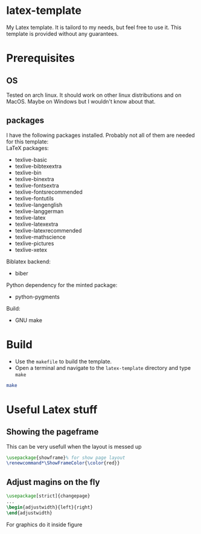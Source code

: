 # latex-template
My Latex template. It is tailord to my needs, but feel free to use it.
This template is provided without any guarantees.

# Prerequisites
## OS
Tested on arch linux. It should work on other linux distributions and on MacOS. Maybe on Windows but I wouldn't know about that.

## packages
I have the following packages installed. Probably not all of them are needed for this template: \
LaTeX packages:
- texlive-basic
- texlive-bibtexextra
- texlive-bin
- texlive-binextra
- texlive-fontsextra
- texlive-fontsrecommended
- texlive-fontutils
- texlive-langenglish
- texlive-langgerman
- texlive-latex
- texlive-latexextra
- texlive-latexrecommended
- texlive-mathscience
- texlive-pictures
- texlive-xetex

Biblatex backend:
- biber

Python dependency for the minted package:
- python-pygments

Build:
- GNU make

# Build
- Use the `makefile` to build the template.
- Open a terminal and navigate to the `latex-template` directory and type `make`
```bash
make
```

# Useful Latex stuff
## Showing the pageframe
This can be very usefull when the layout is messed up
```latex
\usepackage{showframe}% for show page layout
\renewcommand*\ShowFrameColor{\color{red}}
```

## Adjust magins on the fly
```latex
\usepackage[strict]{changepage}
...
\begin{adjustwidth}{left}{right}
\end{adjustwidth}
```
For graphics do it inside figure
